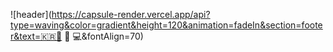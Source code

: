 ![header](https://capsule-render.vercel.app/api?type=waving&color=gradient&height=120&animation=fadeIn&section=footer&text=🇰🇷🍓 🐶 💻&fontAlign=70)


<!--
**kennethJeong/kennethJeong** is a ✨ _special_ ✨ repository because its `README.md` (this file) appears on your GitHub profile.

Here are some ideas to get you started:

- 🔭 I’m currently working on ...
- 🌱 I’m currently learning ...
- 👯 I’m looking to collaborate on ...
- 🤔 I’m looking for help with ...
- 💬 Ask me about ...
- 📫 How to reach me: ...
- 😄 Pronouns: ...
- ⚡ Fun fact: ...
-->
